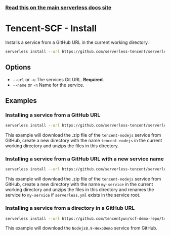 <!--
title: Serverless Framework Commands - Tencent-SCF - Install
menuText: install
menuOrder: 2
description: Install pre-written Tencent-SCF Functions, Events and Resources with the Serverless Framework
layout: Doc
-->

<!-- DOCS-SITE-LINK:START automatically generated  -->

### [Read this on the main serverless docs site](https://www.serverless.com/framework/docs/providers/tencent/cli-reference/install/)

<!-- DOCS-SITE-LINK:END -->

# Tencent-SCF - Install

Installs a service from a GitHub URL in the current working directory.

```bash
serverless install --url https://github.com/serverless-tencent/serverless-tencent-scf/tree/master/templates/tencent-nodejs
```

## Options

- `--url` or `-u` The services Git URL. **Required**.
- `--name` or `-n` Name for the service.

## Examples

### Installing a service from a GitHub URL

```bash
serverless install --url https://github.com/serverless-tencent/serverless-tencent-scf/tree/master/templates/tencent-nodejs
```

This example will download the .zip file of the `tencent-nodejs` service from GitHub, create a new directory with the name `tencent-nodejs` in the current working directory and unzips the files in this directory.

### Installing a service from a GitHub URL with a new service name

```bash
serverless install --url https://github.com/serverless-tencent/serverless-tencent-scf/tree/master/templates/tencent-nodejs --name my-service
```

This example will download the .zip file of the `tencent-nodejs` service from GitHub, create a new directory with the name `my-service` in the current working directory and unzips the files in this directory and renames the service to `my-service` if `serverless.yml` exists in the service root.

### Installing a service from a directory in a GitHub URL

```bash
serverless install --url https://github.com/tencentyun/scf-demo-repo/tree/master/Nodejs8.9-HexoDemo
```

This example will download the `Nodejs8.9-HexoDemo` service from GitHub.
